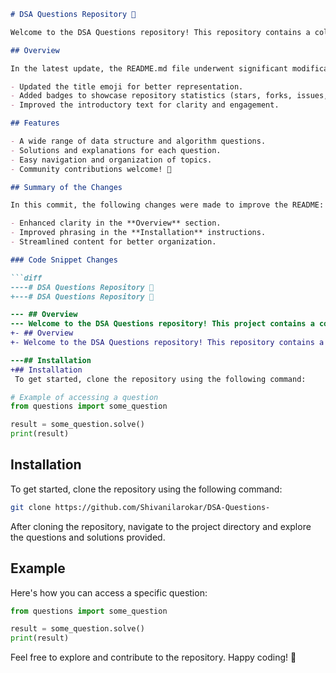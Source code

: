 ```markdown
# DSA Questions Repository 📖

Welcome to the DSA Questions repository! This repository contains a collection of data structure and algorithm questions designed to help you master coding interviews and improve your problem-solving skills.

## Overview

In the latest update, the README.md file underwent significant modifications to enhance clarity and organization. Key changes include:

- Updated the title emoji for better representation.
- Added badges to showcase repository statistics (stars, forks, issues, etc.).
- Improved the introductory text for clarity and engagement.

## Features

- A wide range of data structure and algorithm questions.
- Solutions and explanations for each question.
- Easy navigation and organization of topics.
- Community contributions welcome! 🎉

## Summary of the Changes

In this commit, the following changes were made to improve the README:

- Enhanced clarity in the **Overview** section.
- Improved phrasing in the **Installation** instructions.
- Streamlined content for better organization.

### Code Snippet Changes

```diff
----# DSA Questions Repository 📖
+---# DSA Questions Repository 📖
```

```diff
--- ## Overview
--- Welcome to the DSA Questions repository! This project contains a collection of Data Structure and Algorithm questions designed to help you improve your coding skills.
+- ## Overview
+- Welcome to the DSA Questions repository! This repository contains a collection of data structure and algorithm questions to help you master coding interviews and improve your problem-solving skills.
```

```diff
---## Installation
+## Installation
 To get started, clone the repository using the following command:
```

```python
# Example of accessing a question
from questions import some_question

result = some_question.solve()
print(result)
```

## Installation

To get started, clone the repository using the following command:

```bash
git clone https://github.com/Shivanilarokar/DSA-Questions-
```

After cloning the repository, navigate to the project directory and explore the questions and solutions provided.

## Example

Here's how you can access a specific question:

```python
from questions import some_question

result = some_question.solve()
print(result)
```

Feel free to explore and contribute to the repository. Happy coding! 🚀
```